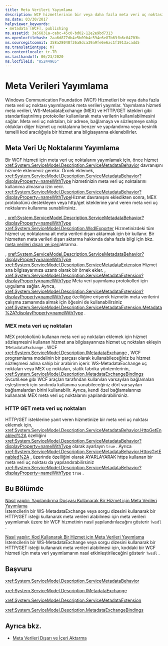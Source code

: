 ```yaml
---
title: Meta Verileri Yayımlama
description: WCF hizmetlerinin bir veya daha fazla meta veri uç noktası yayımlayarak meta verileri nasıl yayımlacağınızı öğrenin ve meta verileri standart protokoller kullanılarak kullanılabilir hale getirir
ms.date: 03/30/2017
helpviewer_keywords:
- metadata [WCF], publishing
ms.assetid: 3a56831a-cabc-45c0-bd02-12e2e9bd7313
ms.openlocfilehash: 2aa6d877db4e5b09b4c594e6e87b63fb6c04703b
ms.sourcegitcommit: 358a28048f36a8dca39a9fe6e6ac1f1913acadd5
ms.translationtype: MT
ms.contentlocale: tr-TR
ms.lasthandoff: 06/23/2020
ms.locfileid: "85244965"
---
```

# <a name="publishing-metadata"></a>Meta Verileri Yayımlama
Windows Communication Foundation (WCF) Hizmetleri bir veya daha fazla meta veri uç noktası yayımlayarak meta verileri yayımlar. Yayımlama hizmeti meta verileri, WS-MetadataExchange (MEX) ve HTTP/GET istekleri gibi standartlaştırılmış protokoller kullanılarak meta verilerin kullanılabilmesini sağlar. Meta veri uç noktaları, bir adrese, bağlamaya ve sözleşmeye sahip oldukları diğer hizmet uç noktalarına benzer ve yapılandırma veya kesinlik temelli kod aracılığıyla bir hizmet ana bilgisayarına eklenebilirler.  
  
## <a name="publishing-metadata-endpoints"></a>Meta Veri Uç Noktalarını Yayımlama  
 Bir WCF hizmeti için meta veri uç noktalarını yayımlamak için, önce hizmet <xref:System.ServiceModel.Description.ServiceMetadataBehavior> davranışını hizmete eklemeniz gerekir. Örnek eklemek, <xref:System.ServiceModel.Description.ServiceMetadataBehavior?displayProperty=nameWithType> hizmetinizin meta veri uç noktalarını kullanıma almasına izin verir. <xref:System.ServiceModel.Description.ServiceMetadataBehavior?displayProperty=nameWithType>Hizmet davranışını ekledikten sonra, MEX protokolünü destekleyen veya http/get isteklerine yanıt veren meta veri uç noktalarını kullanıma sunabilirsiniz.  
  
 , <xref:System.ServiceModel.Description.ServiceMetadataBehavior?displayProperty=nameWithType> <xref:System.ServiceModel.Description.WsdlExporter> Hizmetinizdeki tüm hizmet uç noktalarına ait meta verileri dışarı aktarmak için bir kullanır. Bir hizmetten meta verileri dışarı aktarma hakkında daha fazla bilgi için bkz. [meta verileri dışarı ve içeri](exporting-and-importing-metadata.md)aktarma.  
  
 , <xref:System.ServiceModel.Description.ServiceMetadataBehavior?displayProperty=nameWithType> <xref:System.ServiceModel.Description.ServiceMetadataExtension> Hizmet ana bilgisayarınıza uzantı olarak bir örnek ekler. , <xref:System.ServiceModel.Description.ServiceMetadataExtension?displayProperty=nameWithType> Meta veri yayımlama protokolleri için uygulama sağlar. Ayrıca, <xref:System.ServiceModel.Description.ServiceMetadataExtension?displayProperty=nameWithType> özelliğine erişerek hizmetin meta verilerini çalışma zamanında almak için öğesini de kullanabilirsiniz <xref:System.ServiceModel.Description.ServiceMetadataExtension.Metadata%2A?displayProperty=nameWithType> .  
  
### <a name="mex-metadata-endpoints"></a>MEX meta veri uç noktaları  
 MEX protokolünü kullanan meta veri uç noktaları eklemek için hizmet sözleşmesini kullanan hizmet ana bilgisayarınıza hizmet uç noktaları ekleyin `IMetadataExchange` . WCF <xref:System.ServiceModel.Description.IMetadataExchange> , WCF programlama modelinin bir parçası olarak kullanabileceğiniz bu hizmet sözleşmesi adına sahip bir arabirim içerir. WS-MetadataExchange uç noktaları veya MEX uç noktaları, statik fabrika yöntemlerinin, <xref:System.ServiceModel.Description.MetadataExchangeBindings> Svcutil.exe gıbı WCF araçları tarafından kullanılan varsayılan bağlamaları eşleştirmek için sınıfında kullanıma sunabileceğiniz dört varsayılan bağlamalardan birini kullanabilir. Ayrıca, kendi özel bağlamalarınızı kullanarak MEX meta veri uç noktalarını yapılandırabilirsiniz.  
  
### <a name="http-get-metadata-endpoints"></a>HTTP GET meta veri uç noktaları  
 HTTP/GET isteklerine yanıt veren hizmetinize bir meta veri uç noktası eklemek için, <xref:System.ServiceModel.Description.ServiceMetadataBehavior.HttpGetEnabled%2A> özelliğini <xref:System.ServiceModel.Description.ServiceMetadataBehavior?displayProperty=nameWithType> olarak ayarlayın `true` . Ayrıca <xref:System.ServiceModel.Description.ServiceMetadataBehavior.HttpsGetEnabled%2A> , üzerinde özelliğini olarak AYARLAYARAK https kullanan bir meta veri uç noktası da yapılandırabilirsiniz <xref:System.ServiceModel.Description.ServiceMetadataBehavior?displayProperty=nameWithType> `true` .  
  
## <a name="in-this-section"></a>Bu Bölümde  
 [Nasıl yapılır: Yapılandırma Dosyası Kullanarak Bir Hizmet için Meta Verileri Yayımlama](how-to-publish-metadata-for-a-service-using-a-configuration-file.md)  
 İstemcilerin bir WS-MetadataExchange veya sorgu dizesini kullanarak bir HTTP/GET isteği kullanarak meta verileri alabilmesi için meta verileri yayımlamak üzere bir WCF hizmetinin nasıl yapılandırılacağını gösterir `?wsdl` .  
  
 [Nasıl yapılır: Kod Kullanarak Bir Hizmet için Meta Verileri Yayımlama](how-to-publish-metadata-for-a-service-using-code.md)  
 İstemcilerin bir WS-MetadataExchange veya sorgu dizesini kullanarak bir HTTP/GET isteği kullanarak meta verileri alabilmesi için, koddaki bir WCF hizmeti için meta veri yayımlamanın nasıl etkinleştirileceğini gösterir `?wsdl` .  
  
## <a name="reference"></a>Başvuru  
 <xref:System.ServiceModel.Description.ServiceMetadataBehavior>  
  
 <xref:System.ServiceModel.Description.IMetadataExchange>  
  
 <xref:System.ServiceModel.Description.ServiceMetadataExtension>  
  
 <xref:System.ServiceModel.Description.MetadataExchangeBindings>  
  
## <a name="see-also"></a>Ayrıca bkz.

- [Meta Verileri Dışarı ve İçeri Aktarma](exporting-and-importing-metadata.md)
